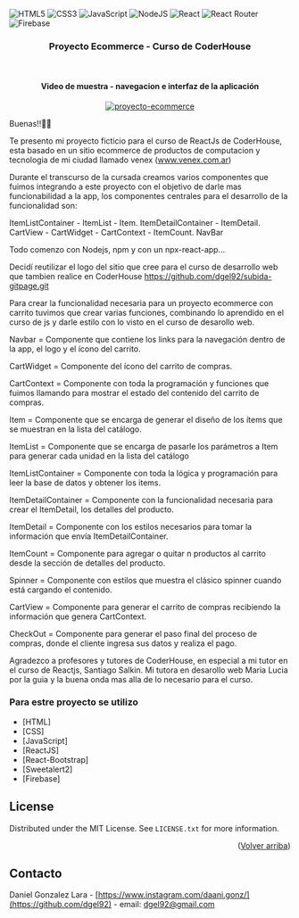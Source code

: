 ![HTML5](https://img.shields.io/badge/html5-%23E34F26.svg?style=for-the-badge&logo=html5&logoColor=white)
![CSS3](https://img.shields.io/badge/css3-%231572B6.svg?style=for-the-badge&logo=css3&logoColor=white)
![JavaScript](https://img.shields.io/badge/javascript-%23323330.svg?style=for-the-badge&logo=javascript&logoColor=%23F7DF1E)
![NodeJS](https://img.shields.io/badge/node.js-6DA55F?style=for-the-badge&logo=node.js&logoColor=white)
![React](https://img.shields.io/badge/react-%2320232a.svg?style=for-the-badge&logo=react&logoColor=%2361DAFB)
![React Router](https://img.shields.io/badge/React_Router-CA4245?style=for-the-badge&logo=react-router&logoColor=white)
![Firebase](https://img.shields.io/badge/firebase-%23039BE5.svg?style=for-the-badge&logo=firebase)
<br />

<div align="center">
  <a href="https://github.com/dgel92">
  </a>

  <h3 align="center">Proyecto Ecommerce - Curso de CoderHouse</h3>
<br />
<h4 align="center">Video de muestra - navegacion e interfaz de la aplicación</h4>
  <a href="https://youtu.be/9LaFgNXDd3g">
    <img src="http://i3.ytimg.com/vi/9LaFgNXDd3g/hqdefault.jpg" alt="proyecto-ecommerce" >
  </a>

  <p align="center">
    
</div>

Buenas!!🥳🥳

Te presento mi proyecto ficticio para el curso de ReactJs de CoderHouse, esta basado en un sitio ecommerce de productos de computacion y tecnologia de mi ciudad llamado venex (www.venex.com.ar)

Durante el transcurso de la cursada creamos varios componentes que fuimos integrando a este proyecto con el objetivo de darle mas funcionabilidad a la app, los componentes centrales para el desarrollo de la funcionalidad son:

ItemListContainer - ItemList - Item.
ItemDetailContainer - ItemDetail.
CartView - CartWidget - CartContext - ItemCount.
NavBar

Todo comenzo con Nodejs, npm y con un npx-react-app...

Decidí reutilizar el logo del sitio que cree para el curso de desarrollo web que tambien realice en CoderHouse https://github.com/dgel92/subida-gitpage.git

Para crear la funcionalidad necesaria para un proyecto ecommerce con carrito tuvimos que crear varias funciones, combinando lo aprendido en el curso de js y darle estilo con lo visto en el curso de desarollo web.

Navbar = Componente que contiene los links para la navegación dentro de la app, el logo y el ícono del carrito.

CartWidget = Componente del ícono del carrito de compras.

CartContext = Componente con toda la programación y funciones que fuimos llamando para mostrar el estado del contenido del carrito de compras.

Item = Componente que se encarga de generar el diseño de los ítems que se muestran en la lista del catálogo.

ItemList = Componente que se encarga de pasarle los parámetros a Item para generar cada unidad en la lista del catálogo

ItemListContainer = Componente con toda la lógica y programación para leer la base de datos y obtener los items.

ItemDetailContainer = Componente con la funcionalidad necesaria para crear el ItemDetail, los detalles del producto.

ItemDetail = Componente con los estilos necesarios para tomar la información que envía ItemDetailContainer.

ItemCount = Componente para agregar o quitar n productos al carrito desde la sección de detalles del producto.

Spinner = Componente con estilos que muestra el clásico spinner cuando está cargando el contenido.

CartView = Componente para generar el carrito de compras recibiendo la información que genera CartContext.

CheckOut = Componente para generar el paso final del proceso de compras, donde el cliente ingresa sus datos y realiza el pago.


Agradezco a profesores y tutores de CoderHouse, en especial a mi tutor en el curso de Reactjs, Santiago Salkin. Mi tutora en desarollo web Maria Lucia por la guia y la buena onda mas alla de lo necesario para el curso.

### Para estre proyecto se utilizo


* [HTML]
* [CSS]
* [JavaScript]
* [ReactJS]
* [React-Bootstrap]
* [Sweetalert2]
* [Firebase]

<!-- LICENSE -->
## License

Distributed under the MIT License. See `LICENSE.txt` for more information.

<p align="right">(<a href="#top">Volver arriba</a>)</p>



<!-- CONTACT -->
## Contacto

Daniel Gonzalez Lara - [https://www.instagram.com/daani.gonz/](https://github.com/dgel92) - email: dgel92@gmail.com